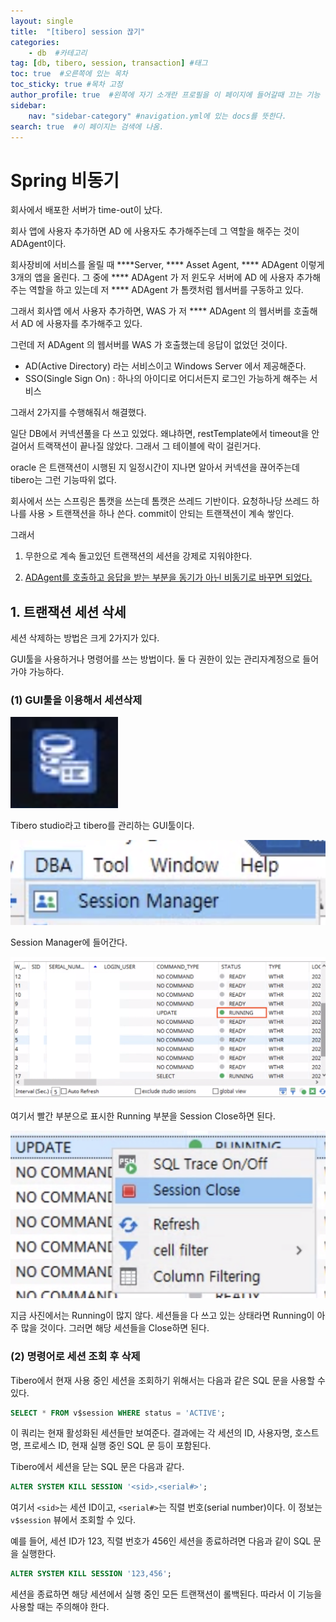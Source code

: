 ```yaml
---
layout: single
title:  "[tibero] session 끊기"
categories: 
    - db  #카테고리
tag: [db, tibero, session, transaction] #태그
toc: true  #오른쪽에 있는 목차
toc_sticky: true #목차 고정
author_profile: true  #왼쪽에 자기 소개란 프로필을 이 페이지에 들어갈때 끄는 기능
sidebar:
    nav: "sidebar-category" #navigation.yml에 있는 docs를 뜻한다.
search: true  #이 페이지는 검색에 나옴.
---
```


# Spring 비동기

회사에서 배포한 서버가 time-out이 났다. 

회사 앱에 사용자 추가하면 AD 에 사용자도 추가해주는데 그 역할을 해주는 것이 ADAgent이다. 

회사장비에 서비스를 올릴 때 ****Server, **** Asset Agent, **** ADAgent 이렇게 3개의 앱을 올린다. 그 중에 **** ADAgent 가 저 윈도우 서버에 AD 에 사용자 추가해주는 역할을 하고 있는데 저 **** ADAgent 가 톰캣처럼 웹서버를 구동하고 있다. 

그래서 회사앱 에서 사용자 추가하면, WAS 가 저 **** ADAgent 의 웹서버를 호출해서 AD 에 사용자를 추가해주고 있다. 

그런데 저 ADAgent 의 웹서버를 WAS 가 호출했는데 응답이 없었던 것이다. 

- AD(Active Directory) 라는 서비스이고 Windows Server 에서 제공해준다.
- SSO(Single Sign On) : 하나의 아이디로 어디서든지 로그인 가능하게 해주는 서비스

그래서 2가지를 수행해줘서 해결했다.

일단 DB에서 커넥션풀을 다 쓰고 있었다. 왜냐하면, restTemplate에서 timeout을 안걸어서 트랙잭션이 끝나질 않았다. 그래서 그 테이블에 락이 걸린거다. 

oracle 은 트랜잭션이 시행된 지 일정시간이 지나면 알아서 커넥션을 끊어주는데 tibero는 그런 기능따위 없다.

회사에서 쓰는 스프링은 톰캣을 쓰는데 톰캣은 쓰레드 기반이다. 요청하나당 쓰레드 하나를 사용 > 트랜잭션을 하나 쓴다. commit이 안되는 트랜잭션이 계속 쌓인다.

그래서 

1. 무한으로 계속 돌고있던 트랜잭션의 세션을 강제로 지워야한다.

2. [ADAgent를 호출하고 응답을 받는 부분을 동기가 아닌 비동기로 바꾸면 되었다.](https://woolfiekim.github.io/spring/springevent/)


## 1. 트랜잭션 세션 삭세

세션 삭제하는 방법은 크게 2가지가 있다. 

GUI툴을 사용하거나 명령어를 쓰는 방법이다. 둘 다 권한이 있는 관리자계정으로 들어가야 가능하다.

### (1) GUI툴을 이용해서 세션삭제

![tiberoGUI](/assets/images/2023/02/24/tiberoGUI.png)

Tibero studio라고 tibero를 관리하는 GUI툴이다.

![sessionManager](/assets/images/2023/02/24/sessionManager.png)

Session Manager에 들어간다.

![Untitled](/assets/images/2023/02/24/list.png)

여기서 빨간 부분으로 표시한 Running 부분을 Session Close하면 된다.

![Untitled](/assets/images/2023/02/24/sessionClose.png)

지금 사진에서는 Running이 많지 않다. 세션들을 다 쓰고 있는 상태라면 Running이 아주 많을 것이다. 그러면 해당 세션들을 Close하면 된다.

### (2) 명령어로 세션 조회 후 삭제

Tibero에서 현재 사용 중인 세션을 조회하기 위해서는 다음과 같은 SQL 문을 사용할 수 있다.

```sql
SELECT * FROM v$session WHERE status = 'ACTIVE';
```

이 쿼리는 현재 활성화된 세션들만 보여준다. 결과에는 각 세션의 ID, 사용자명, 호스트명, 프로세스 ID, 현재 실행 중인 SQL 문 등이 포함된다.

Tibero에서 세션을 닫는 SQL 문은 다음과 같다.

```sql
ALTER SYSTEM KILL SESSION '<sid>,<serial#>';
```

여기서 `<sid>`는 세션 ID이고, `<serial#>`는 직렬 번호(serial number)이다. 이 정보는 `v$session`
 뷰에서 조회할 수 있다.

예를 들어, 세션 ID가 123, 직렬 번호가 456인 세션을 종료하려면 다음과 같이 SQL 문을 실행한다.

```sql
ALTER SYSTEM KILL SESSION '123,456';
```

세션을 종료하면 해당 세션에서 실행 중인 모든 트랜잭션이 롤백된다. 따라서 이 기능을 사용할 때는 주의해야 한다.